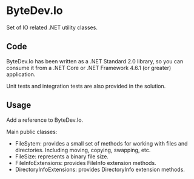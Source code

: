 # ByteDev.Io

Set of IO related .NET utility classes.

## Code

ByteDev.Io has been written as a .NET Standard 2.0 library, so you can consume it from a .NET Core or .NET Framework 4.6.1 (or greater) application.

Unit tests and integration tests are also provided in the solution.

## Usage

Add a reference to ByteDev.Io.

Main public classes:

- FileSytem: provides a small set of methods for working with files and directories. Including moving, copying, swapping, etc.
- FileSize: represents a binary file size.
- FileInfoExtensions: provides FileInfo extension methods.
- DirectoryInfoExtensions: provides DirectoryInfo extension methods.

